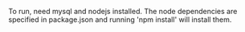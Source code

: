 To run, need mysql and nodejs installed.
The node dependencies are specified in package.json and running 'npm install' will install them.
